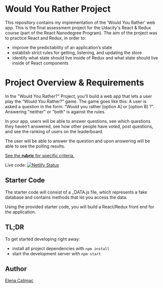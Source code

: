 # Would You Rather Project

This repository contains my implementation of the 'Would You Rather' web app.
This is the final assessment project for the Udacity's React & Redux course (part of the React Nanodegree Program).
The aim of the project was to practice React and Redux, in order to:

- improve the predictability of an application’s state
- establish strict rules for getting, listening, and updating the store
- identify what state should live inside of Redux and what state should live inside of React components

# Project Overview & Requirements

In the "Would You Rather?" Project, you'll build a web app that lets a user play the “Would You Rather?” game. The game goes like this: A user is asked a question in the form: “Would you rather [option A] or [option B] ?”. Answering "neither" or "both" is against the rules.

In your app, users will be able to answer questions, see which questions they haven’t answered, see how other people have voted, post questions, and see the ranking of users on the leaderboard.

The user will be able to answer the question and upon answering will be able to see the polling results.

[See the **rubric** for specific criteria.](https://review.udacity.com/#!/rubrics/1567/view)

Live code:
[![Netlify Status](https://api.netlify.com/api/v1/badges/1827f743-4bb8-42f5-bb4a-3ea011a9c7d6/deploy-status)](https://app.netlify.com/sites/dreamy-wright-bbb546/deploys)

## Starter Code

The starter code will consist of a \_DATA.js file, which represents a fake database and contains methods that let you access the data.

Using the provided starter code, you will build a React/Redux front end for the application.

## TL;DR

To get started developing right away:

- install all project dependencies with `npm install`
- start the development server with `npm start`

## Author

[Elena Calimac](https://github.com/ecalimac)
